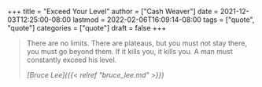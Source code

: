 +++
title = "Exceed Your Level"
author = ["Cash Weaver"]
date = 2021-12-03T12:25:00-08:00
lastmod = 2022-02-06T16:09:14-08:00
tags = ["quote", "quote"]
categories = ["quote"]
draft = false
+++

> There are no limits. There are plateaus, but you must not stay there, you must go beyond them. If it kills you, it kills you. A man must constantly exceed his level.
>
> _[Bruce Lee]({{< relref "bruce_lee.md" >}})_
